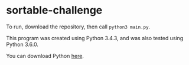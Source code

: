 # sortable-challenge
To run, download the repository, then call `python3 main.py`.

This program was created using Python 3.4.3, and was also tested using Python 3.6.0.

You can download Python [here](https://www.python.org/downloads/).
